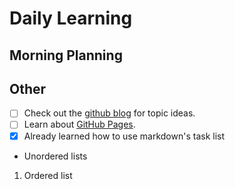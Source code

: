 # Daily Learning
## Morning Planning
## Other

- [ ] Check out the [github blog](https://github.blog/) for topic ideas.
- [ ] Learn about [GitHub Pages](https://skills.github.com/#first-day-on-github).
- [X] Already learned how to use markdown's task list

- Unordered lists
1. Ordered list
